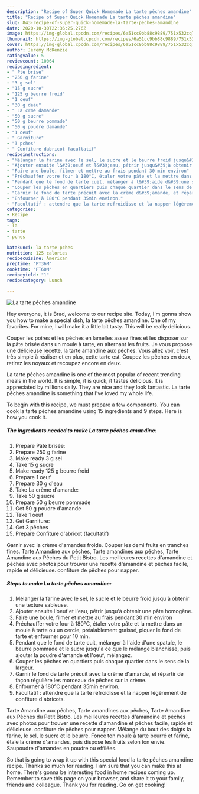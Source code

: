 ```yaml
---
description: "Recipe of Super Quick Homemade La tarte pêches amandine"
title: "Recipe of Super Quick Homemade La tarte pêches amandine"
slug: 843-recipe-of-super-quick-homemade-la-tarte-peches-amandine
date: 2020-10-30T22:36:25.276Z
image: https://img-global.cpcdn.com/recipes/6a51cc9bb88c9889/751x532cq70/la-tarte-peches-amandine-photo-principale-de-la-recette.jpg
thumbnail: https://img-global.cpcdn.com/recipes/6a51cc9bb88c9889/751x532cq70/la-tarte-peches-amandine-photo-principale-de-la-recette.jpg
cover: https://img-global.cpcdn.com/recipes/6a51cc9bb88c9889/751x532cq70/la-tarte-peches-amandine-photo-principale-de-la-recette.jpg
author: Jeremy McKenzie
ratingvalue: 5
reviewcount: 10064
recipeingredient:
- " Pte brise"
- "250 g farine"
- "3 g sel"
- "15 g sucre"
- "125 g beurre froid"
- "1 oeuf"
- "30 g deau"
- " La crme damande"
- "50 g sucre"
- "50 g beurre pommade"
- "50 g poudre damande"
- "1 oeuf"
- " Garniture"
- "3 pches"
- " Confiture dabricot facultatif"
recipeinstructions:
- "Mélanger la farine avec le sel, le sucre et le beurre froid jusqu&#39;à obtenir une texture sableuse."
- "Ajouter ensuite l&#39;oeuf et l&#39;eau, pétrir jusqu&#39;à obtenir une pâte homogène."
- "Faire une boule, filmer et mettre au frais pendant 30 min environ"
- "Préchauffer votre four à 180°C, étaler votre pâte et la mettre dans un moule à tarte ou un cercle, préalablement graissé, piquer le fond de tarte et enfourner pour 10 min."
- "Pendant que le fond de tarte cuit, mélanger à l&#39;aide d&#39;une spatule, le beurre pommade et le sucre jusqu&#39;à ce que le mélange blanchisse, puis ajouter la poudre d&#39;amande et l&#39;oeuf, mélangez."
- "Couper les pêches en quartiers puis chaque quartier dans le sens de la largeur."
- "Garnir le fond de tarte précuit avec la crème d&#39;amande, et répartir de façon régulière les morceaux de pêches sur la crème."
- "Enfourner à 180°C pendant 35min environ."
- "Facultatif : attendre que la tarte refroidisse et la napper légèrement de confiture d&#39;abricots."
categories:
- Recipe
tags:
- la
- tarte
- pches

katakunci: la tarte pches 
nutrition: 125 calories
recipecuisine: American
preptime: "PT36M"
cooktime: "PT60M"
recipeyield: "1"
recipecategory: Lunch

---
```



![La tarte pêches amandine](https://img-global.cpcdn.com/recipes/6a51cc9bb88c9889/751x532cq70/la-tarte-peches-amandine-photo-principale-de-la-recette.jpg)

Hey everyone, it is Brad, welcome to our recipe site. Today, I'm gonna show you how to make a special dish, la tarte pêches amandine. One of my favorites. For mine, I will make it a little bit tasty. This will be really delicious.

Couper les poires et les pêches en lamelles assez fines et les disposer sur la pâte brisée dans un moule à tarte, en alternant les fruits. Je vous propose une délicieuse recette, la tarte amandine aux pêches. Vous allez voir, c&#39;est très simple à réaliser et en plus, cette tarte est. Coupez les pêches en deux, retirez les noyaux et recoupez encore en deux.

La tarte pêches amandine is one of the most popular of recent trending meals in the world. It is simple, it is quick, it tastes delicious. It is appreciated by millions daily. They are nice and they look fantastic. La tarte pêches amandine is something that I've loved my whole life.


To begin with this recipe, we must prepare a few components. You can cook la tarte pêches amandine using 15 ingredients and 9 steps. Here is how you cook it.

<!--inarticleads1-->

##### The ingredients needed to make La tarte pêches amandine:

1. Prepare  Pâte brisée:
1. Prepare 250 g farine
1. Make ready 3 g sel
1. Take 15 g sucre
1. Make ready 125 g beurre froid
1. Prepare 1 oeuf
1. Prepare 30 g d&#39;eau
1. Take  La crème d&#39;amande:
1. Take 50 g sucre
1. Prepare 50 g beurre pommade
1. Get 50 g poudre d&#39;amande
1. Take 1 oeuf
1. Get  Garniture:
1. Get 3 pêches
1. Prepare  Confiture d&#39;abricot (facultatif)


Garnir avec la crème d&#39;amandes froide. Couper les demi fruits en tranches fines. Tarte Amandine aux pêches, Tarte amandines aux pêches, Tarte Amandine aux Pêches du Petit Bistro. Les meilleures recettes d&#39;amandine et pêches avec photos pour trouver une recette d&#39;amandine et pêches facile, rapide et délicieuse. confiture de pêches pour napper. 

<!--inarticleads2-->

##### Steps to make La tarte pêches amandine:

1. Mélanger la farine avec le sel, le sucre et le beurre froid jusqu&#39;à obtenir une texture sableuse.
1. Ajouter ensuite l&#39;oeuf et l&#39;eau, pétrir jusqu&#39;à obtenir une pâte homogène.
1. Faire une boule, filmer et mettre au frais pendant 30 min environ
1. Préchauffer votre four à 180°C, étaler votre pâte et la mettre dans un moule à tarte ou un cercle, préalablement graissé, piquer le fond de tarte et enfourner pour 10 min.
1. Pendant que le fond de tarte cuit, mélanger à l&#39;aide d&#39;une spatule, le beurre pommade et le sucre jusqu&#39;à ce que le mélange blanchisse, puis ajouter la poudre d&#39;amande et l&#39;oeuf, mélangez.
1. Couper les pêches en quartiers puis chaque quartier dans le sens de la largeur.
1. Garnir le fond de tarte précuit avec la crème d&#39;amande, et répartir de façon régulière les morceaux de pêches sur la crème.
1. Enfourner à 180°C pendant 35min environ.
1. Facultatif : attendre que la tarte refroidisse et la napper légèrement de confiture d&#39;abricots.


Tarte Amandine aux pêches, Tarte amandines aux pêches, Tarte Amandine aux Pêches du Petit Bistro. Les meilleures recettes d&#39;amandine et pêches avec photos pour trouver une recette d&#39;amandine et pêches facile, rapide et délicieuse. confiture de pêches pour napper. Mélange du bout des doigts la farine, le sel, le sucre et le beurre. Fonce ton moule à tarte beurré et fariné, étale la crème d&#39;amandes, puis dispose les fruits selon ton envie. Saupoudre d&#39;amandes en poudre ou effilées. 

So that is going to wrap it up with this special food la tarte pêches amandine recipe. Thanks so much for reading. I am sure that you can make this at home. There's gonna be interesting food in home recipes coming up. Remember to save this page on your browser, and share it to your family, friends and colleague. Thank you for reading. Go on get cooking!
